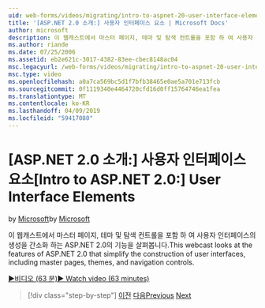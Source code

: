 ```yaml
---
uid: web-forms/videos/migrating/intro-to-aspnet-20-user-interface-elements
title: '[ASP.NET 2.0 소개:] 사용자 인터페이스 요소 | Microsoft Docs'
author: microsoft
description: 이 웹캐스트에서 마스터 페이지, 테마 및 탐색 컨트롤을 포함 하 여 사용자 인터페이스의 생성을 간소화 하는 ASP.NET 2.0의 기능을 살펴봅니다.
ms.author: riande
ms.date: 07/25/2006
ms.assetid: eb2e621c-3017-4382-83ee-cbec8148ac04
msc.legacyurl: /web-forms/videos/migrating/intro-to-aspnet-20-user-interface-elements
msc.type: video
ms.openlocfilehash: a0a7ca569bc5d1f7bfb38465e0ae5a701e713fcb
ms.sourcegitcommit: 0f1119340e4464720cfd16d0ff15764746ea1fea
ms.translationtype: MT
ms.contentlocale: ko-KR
ms.lasthandoff: 04/09/2019
ms.locfileid: "59417080"
---
```

# <a name="intro-to-aspnet-20-user-interface-elements"></a><span data-ttu-id="1e574-103">[ASP.NET 2.0 소개:] 사용자 인터페이스 요소</span><span class="sxs-lookup"><span data-stu-id="1e574-103">[Intro to ASP.NET 2.0:] User Interface Elements</span></span>

<span data-ttu-id="1e574-104">by [Microsoft](https://github.com/microsoft)</span><span class="sxs-lookup"><span data-stu-id="1e574-104">by [Microsoft](https://github.com/microsoft)</span></span>

<span data-ttu-id="1e574-105">이 웹캐스트에서 마스터 페이지, 테마 및 탐색 컨트롤을 포함 하 여 사용자 인터페이스의 생성을 간소화 하는 ASP.NET 2.0의 기능을 살펴봅니다.</span><span class="sxs-lookup"><span data-stu-id="1e574-105">This webcast looks at the features of ASP.NET 2.0 that simplify the construction of user interfaces, including master pages, themes, and navigation controls.</span></span>

[<span data-ttu-id="1e574-106">&#9654;비디오 (63 분)</span><span class="sxs-lookup"><span data-stu-id="1e574-106">&#9654; Watch video (63 minutes)</span></span>](https://channel9.msdn.com/Blogs/ASP-NET-Site-Videos/intro-to-aspnet-20-user-interface-elements)

> [!div class="step-by-step"]
> <span data-ttu-id="1e574-107">[이전](intro-to-aspnet-20-aspnet-20-fundamentals.md)
> [다음](migrating-from-classic-asp-to-aspnet.md)</span><span class="sxs-lookup"><span data-stu-id="1e574-107">[Previous](intro-to-aspnet-20-aspnet-20-fundamentals.md)
[Next](migrating-from-classic-asp-to-aspnet.md)</span></span>
